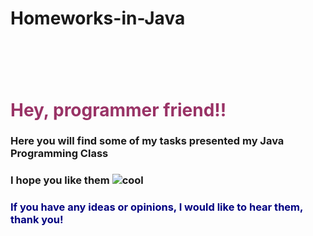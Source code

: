 # Homeworks-in-Java

<!-- #######  YAY, I AM THE SOURCE EDITOR! #########-->
<h1>&nbsp;</h1>
<h1><span style="color: #993366;">Hey, programmer friend!!</span></h1>
<h3>Here you will find some of my tasks presented my Java Programming Class</h3>
<h3>I hope you like them&nbsp;<img src="https://html-online.com/editor/tinymce4_6_5/plugins/emoticons/img/smiley-cool.gif" alt="cool" /></h3>
<h3><span style="color: #000080;">If you have any ideas or opinions, I would like to hear them, thank you!&nbsp; </span>&nbsp; &nbsp; &nbsp;</h3>
<p>&nbsp;</p>
<p>&nbsp;</p>
